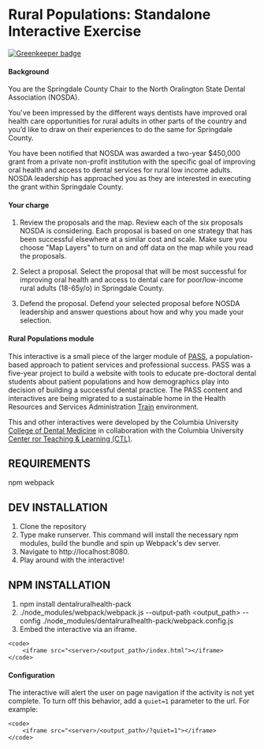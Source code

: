 Rural Populations: Standalone Interactive Exercise 
==========

[![Greenkeeper badge](https://badges.greenkeeper.io/ccnmtl/dentalruralhealth-pack.svg)](https://greenkeeper.io/)

#### Background
You are the Springdale County Chair to the North Oralington State Dental Association (NOSDA).

You've been impressed by the different ways dentists have improved oral health care opportunities for rural adults in other parts of the country and you’d like to draw on their experiences to do the same for Springdale County.

You have been notified that NOSDA was awarded a two-year $450,000 grant from a private non-profit institution with the specific goal of improving oral health and access to dental services for rural low income adults. NOSDA leadership has approached you as they are interested in executing the grant within Springdale County.

#### Your charge
1. Review the proposals and the map. 
Review each of the six proposals NOSDA is considering. Each proposal is based on one strategy that has been successful elsewhere at a similar cost and scale. Make sure you choose "Map Layers" to turn on and off data on the map while you read the proposals.

2. Select a proposal.
Select the proposal that will be most successful for improving oral health and access to dental care for poor/low-income rural adults (18-65y/o) in Springdale County.

3. Defend the proposal.
Defend your selected proposal before NOSDA leadership and answer questions about how and why you made your selection.

#### Rural Populations module
This interactive is a small piece of the larger module of [PASS](https://pass.ccnmtl.columbia.edu), a population-based approach to patient services and professional success. PASS was a five-year project to build a website with tools to educate pre-doctoral dental students about patient populations and how demographics play into decision of building a successful dental practice. The PASS content and interactives are being migrated to a sustainable home in the Health Resources and Services Administration [Train](https://www.train.org/) environment.

This and other interactives were developed by the Columbia University [College of Dental Medicine](http://dental.columbia.edu/) in collaboration with the Columbia University [Center ror Teaching & Learning (CTL)](http://ctl.columbia.edu).

REQUIREMENTS
------------
npm
webpack

DEV INSTALLATION
------------
1. Clone the repository
2. Type make runserver. This command will install the necessary npm modules, build the bundle and spin up Webpack's dev server.
3. Navigate to http://localhost:8080.
4. Play around with the interactive!

NPM INSTALLATION
------------
1. npm install dentalruralhealth-pack
2. ./node_modules/webpack/webpack.js --output-path <output_path> --config ./node_modules/dentalruralhealth-pack/webpack.config.js
3. Embed the interactive via an iframe.

```
<code>
    <iframe src="<server>/<output_path>/index.html"></iframe>
</code>
```

#### Configuration
The interactive will alert the user on page navigation if the activity is not yet complete. To turn off this behavior, add a ```quiet=1``` parameter to the url. For example:

```
<code>
    <iframe src="<server>/<output_path>/?quiet=1"></iframe>
</code>
```

